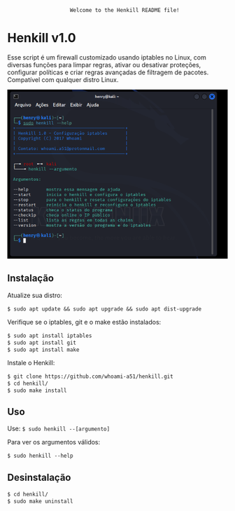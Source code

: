 						Welcome to the Henkill README file!    

Henkill v1.0
=============

Esse script é um firewall customizado usando iptables no Linux, com diversas funções para limpar regras, ativar ou desativar proteções, configurar políticas e criar regras avançadas de filtragem de pacotes.   
Compatível com qualquer distro Linux.

![descrição](/henkill.png)  

Instalação
-----------

Atualize sua distro:
 
    $ sudo apt update && sudo apt upgrade && sudo apt dist-upgrade

Verifique se o iptables, git e o make estão instalados:
 
    $ sudo apt install iptables
    $ sudo apt install git
    $ sudo apt install make

Instale o Henkill:

    $ git clone https://github.com/whoami-a51/henkill.git
    $ cd henkill/
    $ sudo make install
    
Uso
----

Use: ```$ sudo henkill --[argumento]```

Para ver os argumentos válidos:

    $ sudo henkill --help


Desinstalação
--------------

    $ cd henkill/
    $ sudo make uninstall
    
